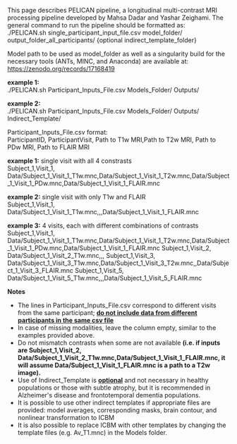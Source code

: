 This page describes PELICAN pipeline, a longitudinal multi-contrast MRI processing pipeline developed by Mahsa Dadar and Yashar Zeighami. 
The general command to run the pipeline should be formatted as:  
./PELICAN.sh single_participant_input_file.csv model_folder/ output_folder_all_participants/ {optional indirect_template_folder}

Model path to be used as model_folder as well as a singularity build for the necessary tools (ANTs, MINC, and Anaconda) are available at: https://zenodo.org/records/17168419

**example 1:**  
./PELICAN.sh Participant_Inputs_File.csv Models_Folder/ Outputs/ 

**example 2:**  
./PELICAN.sh Participant_Inputs_File.csv Models_Folder/ Outputs/ Indirect_Template/


Participant_Inputs_File.csv format:  
ParticipantID, ParticipantVisit, Path to T1w MRI,Path to T2w MRI, Path to PDw MRI, Path to FLAIR MRI 

**example 1:** single visit with all 4 constrasts  
Subject_1,Visit_1, Data/Subject_1_Visit_1_T1w.mnc,Data/Subject_1_Visit_1_T2w.mnc,Data/Subject_1_Visit_1_PDw.mnc,Data/Subject_1_Visit_1_FLAIR.mnc

**example 2:** single visit with only T1w and FLAIR  
Subject_1,Visit_1, Data/Subject_1_Visit_1_T1w.mnc,,,Data/Subject_1_Visit_1_FLAIR.mnc

**example 3:** 4 visits, each with different combinations of contrasts  
Subject_1,Visit_1, Data/Subject_1_Visit_1_T1w.mnc,Data/Subject_1_Visit_1_T2w.mnc,Data/Subject_1_Visit_1_PDw.mnc,Data/Subject_1_Visit_1_FLAIR.mnc
Subject_1,Visit_2, Data/Subject_1_Visit_2_T1w.mnc,,,
Subject_1,Visit_3, Data/Subject_1_Visit_3_T1w.mnc,Data/Subject_1_Visit_3_T2w.mnc,,Data/Subject_1_Visit_3_FLAIR.mnc
Subject_1,Visit_5, Data/Subject_1_Visit_5_T1w.mnc,,,Data/Subject_1_Visit_5_FLAIR.mnc

**Notes**
* The lines in Participant_Inputs_File.csv correspond to different visits from the same participant; <ins>**do not include data from different participants in the same csv file**</ins>
* In case of missing modalities, leave the column empty, similar to the examples provided above.
* Do not mismatch contrasts when some are not available **(i.e. if inputs are Subject_1,Visit_2, Data/Subject_1_Visit_2_T1w.mnc,Data/Subject_1_Visit_1_FLAIR.mnc, it will assume Data/Subject_1_Visit_1_FLAIR.mnc is a path to a T2w image).**
* Use of Indirect_Template is <u>**optional**</u> and not necessary in healthy populations or those with subtle atrophy, but it is recommended in Alzheimer's disease and frontotemporal dementia populations.
* It is possible to use other indirect templates if appropriate files are provided: model averages, corresponding masks, brain contour, and nonlinear transformation to ICBM
* It is also possible to replace ICBM with other templates by changing the template files (e.g. Av_T1.mnc) in the Models folder.


